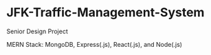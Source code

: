 # JFK-Traffic-Management-System
Senior Design Project

MERN Stack: MongoDB, Express(.js), React(.js), and Node(.js)

